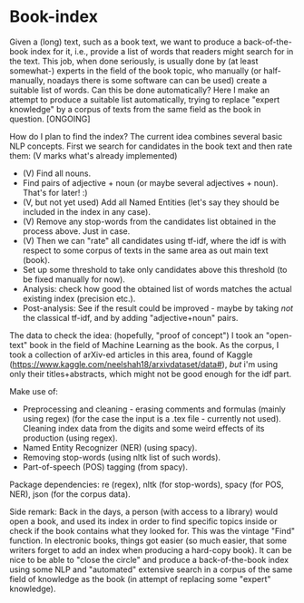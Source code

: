 # Book-index
Given a (long) text, such as a book text, we want to produce a back-of-the-book index for it, i.e., provide a list of words that readers might search for in the text. This job, when done seriously, is usually done by (at least somewhat-) experts in the field of the book topic, who manually (or half-manually, noadays there is some software can can be used) create a suitable list of words. 
Can this be done automatically? Here I make an attempt to produce a suitable list automatically, trying to replace "expert knowledge" by a corpus of texts from the same field as the book in question.
[ONGOING]

How do I plan to find the index? The current idea combines several basic NLP concepts. First we search for candidates in the book text and then rate them:
(V marks what's already implemented)

- (V) Find all nouns.
- Find pairs of adjective + noun (or maybe several adjectives + noun). That's for later! :)
- (V, but not yet used) Add all Named Entities (let's say they should be included in the index in any case).
- (V) Remove any stop-words from the candidates list obtained in the process above. Just in case.
- (V) Then we can "rate" all candidates using tf-idf, where the idf is with respect to some corpus of texts in the same area as out main text (book).
- Set up some threshold to take only candidates above this threshold (to be fixed manually for now).
- Analysis: check how good the obtained list of words matches the actual existing index (precision etc.).
- Post-analysis: See if the result could be improved - maybe by taking *not* the classical tf-idf, and by adding "adjective+noun" pairs.

The data to check the idea: (hopefully, "proof of concept")
I took an "open-text" book in the field of Machine Learning as the book. As the corpus, I took a collection of arXiv-ed articles in this area, found of Kaggle (https://www.kaggle.com/neelshah18/arxivdataset/data#), *but* i'm using only their titles+abstracts, which might not be good enough for the idf part.


Make use of:
- Preprocessing and cleaning - erasing comments and formulas (mainly using regex) (for the case the input is a .tex file - currently not used). Cleaning index data from the digits and some weird effects of its production (using regex).
- Named Entity Recognizer (NER) (using spacy).
- Removing stop-words (using nltk list of such words).
- Part-of-speech (POS) tagging (from spacy).

Package dependencies: re (regex), nltk (for stop-words), spacy (for POS, NER), json (for the corpus data).


Side remark: Back in the days, a person (with access to a library) would open a book, and used its index in order to find specific topics inside or check if the book contains what they looked for. This was the vintage "Find" function. In electronic books, things got easier (so much easier, that some writers forget to add an index when producing a hard-copy book). It can be nice to be able to "close the circle" and produce a back-of-the-book index using some NLP and "automated" extensive search in a corpus of the same field of knowledge as the book (in attempt of replacing some "expert" knowledge).
